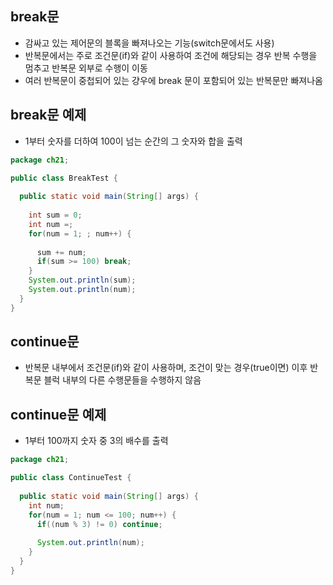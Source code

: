 ## break문
- 감싸고 있는 제어문의 블록을 빠져나오는 기능(switch문에서도 사용)
- 반복문에서는 주로 조건문(if)와 같이 사용하여 조건에 해당되는 경우 반복 수행을 멈추고 반복문 외부로 수행이 이동
- 여러 반복문이 중첩되어 있는 걍우에 break 문이 포함되어 있는 반복문만 빠져나옴

## break문 예제
- 1부터 숫자를 더하여 100이 넘는 순간의 그 숫자와 합을 출력
```Java
package ch21;

public class BreakTest {
  
  public static void main(String[] args) {
    
    int sum = 0;
    int num =;
    for(num = 1; ; num++) {
      
      sum += num;
      if(sum >= 100) break;
    }
    System.out.println(sum);
    System.out.println(num);
  }
}
```

## continue문
- 반복문 내부에서 조건문(if)와 같이 사용하며, 조건이 맞는 경우(true이면) 이후 반복문 블럭 내부의 다른 수행문들을 수행하지 않음

## continue문 예제
- 1부터 100까지 숫자 중 3의 배수를 출력
```Java
package ch21;

public class ContinueTest {
  
  public static void main(String[] args) {
    int num;
    for(num = 1; num <= 100; num++) {
      if((num % 3) != 0) continue;
      
      System.out.println(num);
    }
  }
}
```
